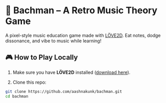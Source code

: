 # 🎼 Bachman – A Retro Music Theory Game

A pixel-style music education game made with [LÖVE2D](https://love2d.org/). Eat notes, dodge dissonance, and vibe to music while learning!

## 🎮 How to Play Locally

1. Make sure you have **LÖVE2D** installed ([download here](https://love2d.org/)).

2. Clone this repo:
```bash
git clone https://github.com/aashnakunk/bachman.git
cd bachman

